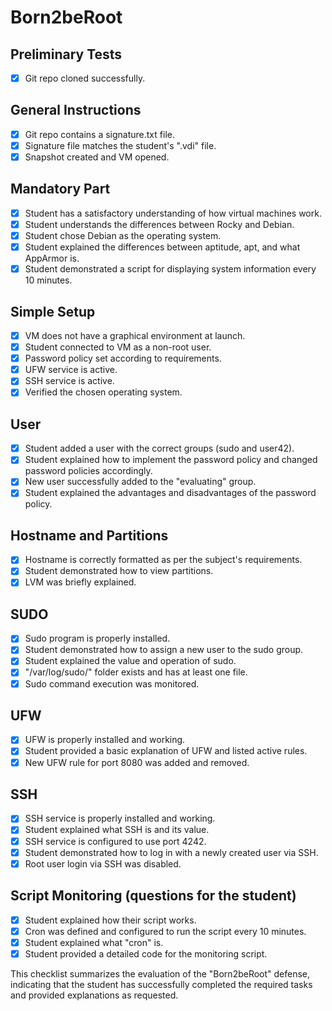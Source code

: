 # Born2beRoot

## Preliminary Tests
- [x] Git repo cloned successfully.

## General Instructions
- [x] Git repo contains a signature.txt file.
- [x] Signature file matches the student's ".vdi" file.
- [x] Snapshot created and VM opened.

## Mandatory Part
- [x] Student has a satisfactory understanding of how virtual machines work.
- [x] Student understands the differences between Rocky and Debian.
- [x] Student chose Debian as the operating system.
- [x] Student explained the differences between aptitude, apt, and what AppArmor is.
- [x] Student demonstrated a script for displaying system information every 10 minutes.

## Simple Setup
- [x] VM does not have a graphical environment at launch.
- [x] Student connected to VM as a non-root user.
- [x] Password policy set according to requirements.
- [x] UFW service is active.
- [x] SSH service is active.
- [x] Verified the chosen operating system.

## User
- [x] Student added a user with the correct groups (sudo and user42).
- [x] Student explained how to implement the password policy and changed password policies accordingly.
- [x] New user successfully added to the "evaluating" group.
- [x] Student explained the advantages and disadvantages of the password policy.

## Hostname and Partitions
- [x] Hostname is correctly formatted as per the subject's requirements.
- [x] Student demonstrated how to view partitions.
- [x] LVM was briefly explained.

## SUDO
- [x] Sudo program is properly installed.
- [x] Student demonstrated how to assign a new user to the sudo group.
- [x] Student explained the value and operation of sudo.
- [x] "/var/log/sudo/" folder exists and has at least one file.
- [x] Sudo command execution was monitored.

## UFW
- [x] UFW is properly installed and working.
- [x] Student provided a basic explanation of UFW and listed active rules.
- [x] New UFW rule for port 8080 was added and removed.

## SSH
- [x] SSH service is properly installed and working.
- [x] Student explained what SSH is and its value.
- [x] SSH service is configured to use port 4242.
- [x] Student demonstrated how to log in with a newly created user via SSH.
- [x] Root user login via SSH was disabled.

## Script Monitoring (questions for the student)
- [x] Student explained how their script works.
- [x] Cron was defined and configured to run the script every 10 minutes.
- [x] Student explained what "cron" is.
- [x] Student provided a detailed code for the monitoring script.

This checklist summarizes the evaluation of the "Born2beRoot" defense, indicating that the student has successfully completed the required tasks and provided explanations as requested.
